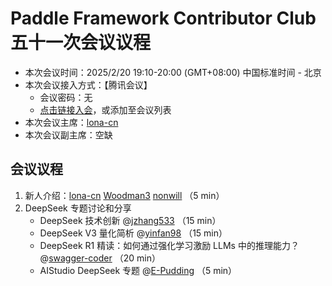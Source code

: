 # Paddle Framework Contributor Club 五十一次会议议程

- 本次会议时间：2025/2/20 19:10-20:00 (GMT+08:00) 中国标准时间 - 北京
- 本次会议接入方式：【腾讯会议】
  - 会议密码：无
  - [点击链接入会](https://meeting.tencent.com/dm/Clrub5hDh78M)，或添加至会议列表
- 本次会议主席：[lona-cn](https://github.com/lona-cn)
- 本次会议副主席：空缺

## 会议议程

1. 新人介绍：[lona-cn](https://github.com/lona-cn) [Woodman3](https://github.com/Woodman3) [nonwill](https://github.com/nonwill) （5 min）
2. DeepSeek 专题讨论和分享
   - DeepSeek 技术创新 @[jzhang533](https://github.com/jzhang533) （15 min）
   - DeepSeek V3 量化简析 @[yinfan98](https://github.com/yinfan98) （15 min）
   - DeepSeek R1 精读：如何通过强化学习激励 LLMs 中的推理能力？ @[swagger-coder](https://github.com/swagger-coder) （20 min）
   - AIStudio DeepSeek 专题 @[E-Pudding](https://github.com/E-Pudding) （5 min）
